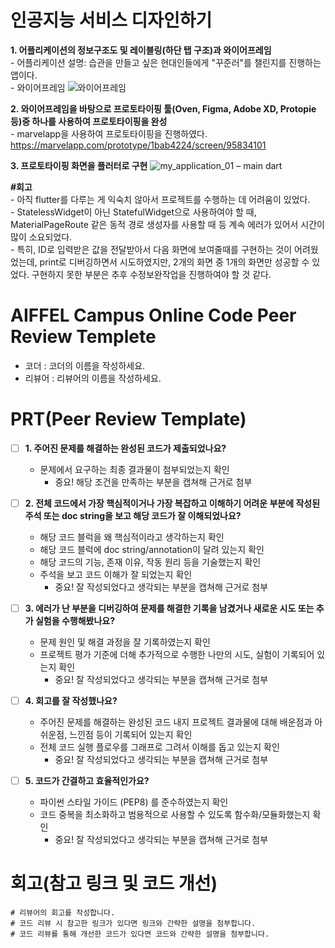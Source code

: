 # 인공지능 서비스 디자인하기
**1. 어플리케이션의 정보구조도 및 레이블링(하단 탭 구조)과 와이어프레임**  
    - 어플리케이션 설명: 습관을 만들고 싶은 현대인들에게 "꾸준러"를 챌린지를 진행하는 앱이다.  
    - 와이어프레임
![와이어프레임](https://github.com/user-attachments/assets/40bd62cc-6ad4-4b49-b236-ba445308edbf)

**2. 와이어프레임을 바탕으로 프로토타이핑 툴(Oven, Figma, Adobe XD, Protopie 등)중 하나를 사용하여 프로토타이핑을 완성**  
    - marvelapp을 사용하여 프로토타이핑을 진행하였다.  
    https://marvelapp.com/prototype/1bab4224/screen/95834101
    
**3. 프로토타이핑 화면을 플러터로 구현**
![my_application_01 – main dart](https://github.com/user-attachments/assets/e49340bf-f65e-4efe-8eec-ee97b4e488dd)


**#회고**  
    - 아직 flutter를 다루는 게 익숙치 않아서 프로젝트를 수행하는 데 어려움이 있었다.  
    - StatelessWidget이 아닌 StatefulWidget으로 사용하여야 할 때, MaterialPageRoute 같은 동적 경로 생성자를 사용할 때 등 계속 에러가 있어서 시간이 많이 소요되었다.  
    - 특히, ID로 입력받은 값을 전달받아서 다음 화면에 보여줄때를 구현하는 것이 어려웠었는데, print로 디버깅하면서 시도하였지만, 2개의 화면 중 1개의 화면만 성공할 수 있었다. 구현하지 못한 부분은 추후 수정보완작업을 진행하여야 할 것 같다.




# AIFFEL Campus Online Code Peer Review Templete
- 코더 : 코더의 이름을 작성하세요.
- 리뷰어 : 리뷰어의 이름을 작성하세요.


# PRT(Peer Review Template)
- [ ]  **1. 주어진 문제를 해결하는 완성된 코드가 제출되었나요?**
    - 문제에서 요구하는 최종 결과물이 첨부되었는지 확인
        - 중요! 해당 조건을 만족하는 부분을 캡쳐해 근거로 첨부
    
- [ ]  **2. 전체 코드에서 가장 핵심적이거나 가장 복잡하고 이해하기 어려운 부분에 작성된 
주석 또는 doc string을 보고 해당 코드가 잘 이해되었나요?**
    - 해당 코드 블럭을 왜 핵심적이라고 생각하는지 확인
    - 해당 코드 블럭에 doc string/annotation이 달려 있는지 확인
    - 해당 코드의 기능, 존재 이유, 작동 원리 등을 기술했는지 확인
    - 주석을 보고 코드 이해가 잘 되었는지 확인
        - 중요! 잘 작성되었다고 생각되는 부분을 캡쳐해 근거로 첨부
        
- [ ]  **3. 에러가 난 부분을 디버깅하여 문제를 해결한 기록을 남겼거나
새로운 시도 또는 추가 실험을 수행해봤나요?**
    - 문제 원인 및 해결 과정을 잘 기록하였는지 확인
    - 프로젝트 평가 기준에 더해 추가적으로 수행한 나만의 시도, 
    실험이 기록되어 있는지 확인
        - 중요! 잘 작성되었다고 생각되는 부분을 캡쳐해 근거로 첨부
        
- [ ]  **4. 회고를 잘 작성했나요?**
    - 주어진 문제를 해결하는 완성된 코드 내지 프로젝트 결과물에 대해
    배운점과 아쉬운점, 느낀점 등이 기록되어 있는지 확인
    - 전체 코드 실행 플로우를 그래프로 그려서 이해를 돕고 있는지 확인
        - 중요! 잘 작성되었다고 생각되는 부분을 캡쳐해 근거로 첨부
        
- [ ]  **5. 코드가 간결하고 효율적인가요?**
    - 파이썬 스타일 가이드 (PEP8) 를 준수하였는지 확인
    - 코드 중복을 최소화하고 범용적으로 사용할 수 있도록 함수화/모듈화했는지 확인
        - 중요! 잘 작성되었다고 생각되는 부분을 캡쳐해 근거로 첨부


# 회고(참고 링크 및 코드 개선)
```
# 리뷰어의 회고를 작성합니다.
# 코드 리뷰 시 참고한 링크가 있다면 링크와 간략한 설명을 첨부합니다.
# 코드 리뷰를 통해 개선한 코드가 있다면 코드와 간략한 설명을 첨부합니다.
```
